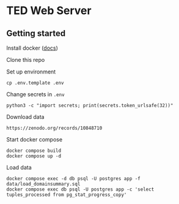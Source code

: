 # TED Web Server

## Getting started

Install docker ([docs](https://docs.docker.com/engine/install/))

Clone this repo

Set up environment

```
cp .env.template .env
```

Change secrets in `.env`

```
python3 -c "import secrets; print(secrets.token_urlsafe(32))"
```

Download data

```
https://zenodo.org/records/10848710
```

Start docker compose

```
docker compose build
docker compose up -d
```

Load data

```
docker compose exec -d db psql -U postgres app -f data/load_domainsummary.sql
docker compose exec db psql -U postgres app -c 'select tuples_processed from pg_stat_progress_copy'
```
